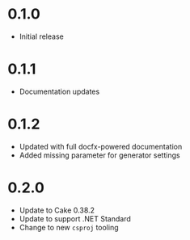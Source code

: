 # 0.1.0
* Initial release

# 0.1.1
* Documentation updates

# 0.1.2
* Updated with full docfx-powered documentation
* Added missing parameter for generator settings

# 0.2.0
* Update to Cake 0.38.2
* Update to support .NET Standard
* Change to new `csproj` tooling

